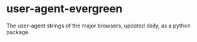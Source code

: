 # user-agent-evergreen
The user-agent strings of the major browsers, updated daily, as a python package.

